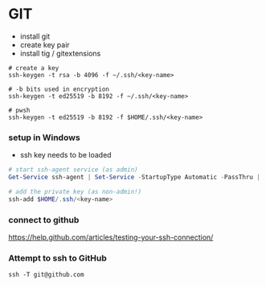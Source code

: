 
# GIT

- install git
- create key pair
- install tig / gitextensions

```
# create a key
ssh-keygen -t rsa -b 4096 -f ~/.ssh/<key-name>

# -b bits used in encryption
ssh-keygen -t ed25519 -b 8192 -f ~/.ssh/<key-name>

# pwsh
ssh-keygen -t ed25519 -b 8192 -f $HOME/.ssh/<key-name>
```

### setup in Windows

- ssh key needs to be loaded

```powershell
# start ssh-agent service (as admin)
Get-Service ssh-agent | Set-Service -StartupType Automatic -PassThru | Start-Service

# add the private key (as non-admin!)
ssh-add $HOME/.ssh/<key-name>
```

### connect to github

https://help.github.com/articles/testing-your-ssh-connection/

### Attempt to ssh to GitHub

```
ssh -T git@github.com
```